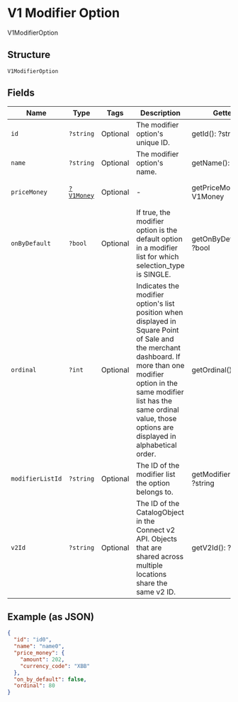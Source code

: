 
# V1 Modifier Option

V1ModifierOption

## Structure

`V1ModifierOption`

## Fields

| Name | Type | Tags | Description | Getter | Setter |
|  --- | --- | --- | --- | --- | --- |
| `id` | `?string` | Optional | The modifier option's unique ID. | getId(): ?string | setId(?string id): void |
| `name` | `?string` | Optional | The modifier option's name. | getName(): ?string | setName(?string name): void |
| `priceMoney` | [`?V1Money`](/doc/models/v1-money.md) | Optional | - | getPriceMoney(): ?V1Money | setPriceMoney(?V1Money priceMoney): void |
| `onByDefault` | `?bool` | Optional | If true, the modifier option is the default option in a modifier list for which selection_type is SINGLE. | getOnByDefault(): ?bool | setOnByDefault(?bool onByDefault): void |
| `ordinal` | `?int` | Optional | Indicates the modifier option's list position when displayed in Square Point of Sale and the merchant dashboard. If more than one modifier option in the same modifier list has the same ordinal value, those options are displayed in alphabetical order. | getOrdinal(): ?int | setOrdinal(?int ordinal): void |
| `modifierListId` | `?string` | Optional | The ID of the modifier list the option belongs to. | getModifierListId(): ?string | setModifierListId(?string modifierListId): void |
| `v2Id` | `?string` | Optional | The ID of the CatalogObject in the Connect v2 API. Objects that are shared across multiple locations share the same v2 ID. | getV2Id(): ?string | setV2Id(?string v2Id): void |

## Example (as JSON)

```json
{
  "id": "id0",
  "name": "name0",
  "price_money": {
    "amount": 202,
    "currency_code": "XBB"
  },
  "on_by_default": false,
  "ordinal": 80
}
```

